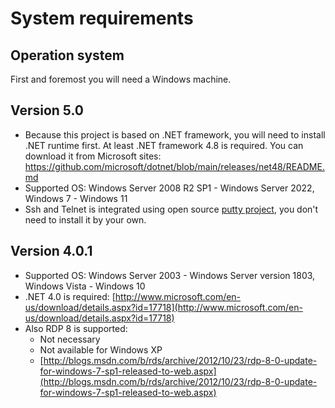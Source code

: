 # System requirements

## Operation system

First and foremost you will need a Windows machine.

## Version 5.0

* Because this project is based on .NET framework, you will need to install .NET runtime first. At least .NET framework 4.8 is required. You can download it from Microsoft sites: <https://github.com/microsoft/dotnet/blob/main/releases/net48/README.md>
* Supported OS: Windows Server 2008 R2 SP1 - Windows Server 2022, Windows 7 - Windows 11
* Ssh and Telnet is integrated using open source [putty project](https://www.chiark.greenend.org.uk/~sgtatham/putty/latest.html), you don't need to install it by your own.


## Version 4.0.1

* Supported OS: Windows Server 2003 - Windows Server version 1803, Windows Vista - Windows 10
* .NET 4.0 is required: [http://www.microsoft.com/en-us/download/details.aspx?id=17718](http://www.microsoft.com/en-us/download/details.aspx?id=17718)
* Also RDP 8 is supported:
	* Not necessary 
	* Not available for Windows XP
	* [http://blogs.msdn.com/b/rds/archive/2012/10/23/rdp-8-0-update-for-windows-7-sp1-released-to-web.aspx](http://blogs.msdn.com/b/rds/archive/2012/10/23/rdp-8-0-update-for-windows-7-sp1-released-to-web.aspx)
